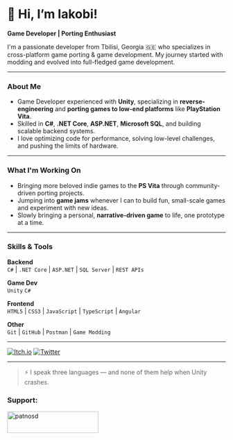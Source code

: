 # 👋 Hi, I’m Iakobi!

 **Game Developer | Porting Enthusiast**

I'm a passionate developer from Tbilisi, Georgia 🇬🇪 who specializes in cross-platform game porting & game development. My journey started with modding and evolved into full-fledged game development.

---

### About Me

- Game Developer experienced with **Unity**, specializing in **reverse-engineering** and **porting games to low-end platforms** like **PlayStation Vita**.
-  Skilled in **C#**, **.NET Core**, **ASP.NET**, **Microsoft SQL**, and building scalable backend systems.
-  I love optimizing code for performance, solving low-level challenges, and pushing the limits of hardware.

---

### What I'm Working On

-   Bringing more beloved indie games to the **PS Vita** through community-driven porting projects.
-   Jumping into **game jams** whenever I can to build fun, small-scale games and experiment with new ideas.
-   Slowly bringing a personal, **narrative-driven game** to life, one prototype at a time.
---

###  Skills & Tools

**Backend**  
`C#` | `.NET Core` | `ASP.NET` | `SQL Server` | `REST APIs`

**Game Dev**  
`Unity` `C#`

**Frontend**  
`HTML5` | `CSS3` | `JavaScript` | `TypeScript` | `Angular`

**Other**  
`Git` | `GitHub` | `Postman` | `Game Modding`

---

[![Itch.io](https://img.shields.io/badge/itch.io-profile-red?logo=itch-io)](http://patnosd.itch.io/)
[![Twitter](https://img.shields.io/badge/Twitter-@patnosd-1DA1F2?logo=twitter)](http://x.com/patnos_d)

---

> ⚡ I speak three languages — and none of them help when Unity crashes.


<h3 align="left">Support:</h3>
<p><a href="https://ko-fi.com/patnosd"> <img align="left" src="https://cdn.ko-fi.com/cdn/kofi3.png?v=3" height="50" width="210" alt="patnosd" /></a></p><br><br>
